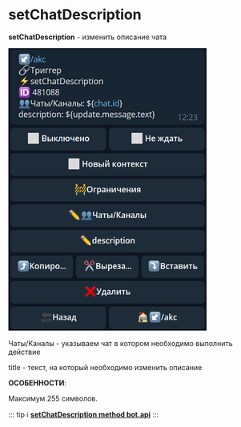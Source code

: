 # setChatDescription

**setChatDescription** - изменить описание чата

![](./1.png)

Чаты/Каналы - указываем чат в котором необходимо выполнить действие

title - текст, на который необходимо изменить описание



**ОСОБЕННОСТИ**:

Максимум 255 символов.


::: tip ℹ️
[**setChatDescription method bot.api**](https://core.telegram.org/bots/api#setchatdescription)
:::






